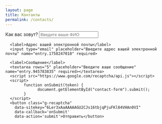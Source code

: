```yaml
---
layout: page
title: Контакты
permalink: /contacts/
---
```


<script type="text/javascript">var submitted=false;</script>
<iframe name="hidden_iframe" id="hidden_iframe" style="display:none;"
onload="if(submitted) {window.location='thankyou';}"></iframe>
<form class="contact-form" action="https://docs.google.com/forms/u/0/d/e/1FAIpQLScG0P4Kz0J_EHWutKpk0TO7oPhrampG2RYVYCURtB5zp6BqbA/formResponse" method="post" target="hidden_iframe" onsubmit="submitted=true;">
      <label>Как вас зовут?</label>
      <input type="text" placeholder="Введите ваше ФИО" name="entry.670450142" required>

      <label>Адрес вашей электронной почты</label>
      <input type="email" placeholder="Введите адрес вашей электронной почты" name="entry.1758247018" required>

      <label>Сообщение</label>
      <textarea rows="5" placeholder="Введите ваше сообщение" name="entry.945783835" required></textarea>
      <script src="https://www.google.com/recaptcha/api.js"></script>
      <script>
            function onSubmit(token) {
                  document.getElementById("contact-form").submit();
            }
      </script>
      <button class="g-recaptcha"
        data-sitekey="6Ler3xAaAAAAAGU2CJs16tbjqPjuFKl84VHAn0VI"
        data-callback='onSubmit'
        data-action='submit'>Отправить</button>
</form>
